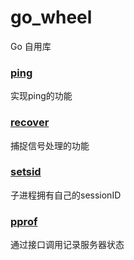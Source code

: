 # go_wheel
Go 自用库

### [ping](./ping/check_ping.go)
实现ping的功能
### [recover](./recover/sign_recover.go)
捕捉信号处理的功能
### [setsid](./setsid/setsid.go)
子进程拥有自己的sessionID
### [pprof](./pprof/pprof.go)
通过接口调用记录服务器状态

